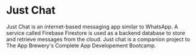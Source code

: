 # Just Chat

Just Chat is an internet-based messaging app similar to WhatsApp. A service called Firebase Firestore is used as a backend database to store and retrieve messages from the cloud. Just chat is a companion project to The App Brewery's Complete App Developement Bootcamp.
